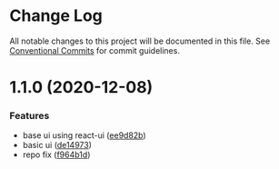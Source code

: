 # Change Log

All notable changes to this project will be documented in this file.
See [Conventional Commits](https://conventionalcommits.org) for commit guidelines.

# 1.1.0 (2020-12-08)


### Features

* base ui using react-ui ([ee9d82b](https://github.com/sayjava/flyt/commit/ee9d82bc48208b2c1d95c38bd34242e316ae32f8))
* basic ui ([de14973](https://github.com/sayjava/flyt/commit/de14973dcf5b794c99f672d76948390be1ec9ad5))
* repo fix ([f964b1d](https://github.com/sayjava/flyt/commit/f964b1dd19770adb928945b44d53db958c7721ce))
